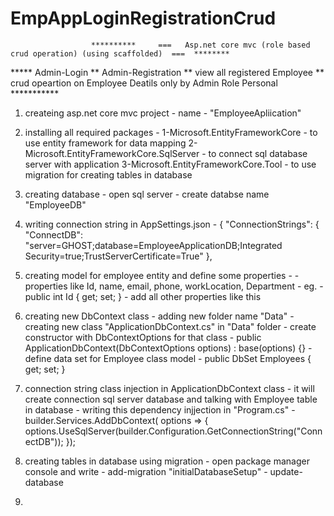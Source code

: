 # EmpAppLoginRegistrationCrud


                      **********     ===   Asp.net core mvc (role based crud operation) (using scaffolded)  ===  ********
						   
*****  Admin-Login  **  Admin-Registration ** view all registered Employee ** crud opeartion on Employee Deatils only by Admin Role Personal   ***********


1. createing asp.net core mvc project 
		- name - "EmployeeApliication"

2. installing all required packages -
		1-Microsoft.EntityFrameworkCore  - to use entity framework for data mapping 
		2-Microsoft.EntityFrameworkCore.SqlServer  - to connect sql database server with application
		3-Microsoft.EntityFrameworkCore.Tool  - to use migration for creating tables in database

		
3. creating database 
		- open sql server - create databse name "EmployeeDB"

4. writing  connection string in AppSettings.json
		-	{
				"ConnectionStrings": {
					"ConnectDB": "server=GHOST;database=EmployeeApplicationDB;Integrated Security=true;TrustServerCertificate=True"
			},

5. creating model for employee entity and define some properties -
		- properties like Id, name, email, phone, workLocation, Department
		- eg. - public int Id { get; set; } - add all other properties like this
		
6. creating new DbContext class
		- adding new folder name "Data"
		- creating new class "ApplicationDbContext.cs" in "Data" folder
		- create constructor with DbContextOptions for that class 
				- public ApplicationDbContext(DbContextOptions options) : base(options)
				{}
		- define data set for Employee class model
				-  public DbSet<Employee> Employees { get; set; }
				
7. connection string class injection in ApplicationDbContext class 
		- it will create connection sql server database and talking with Employee table in database 
		- writing this dependency injjection in "Program.cs"
				- builder.Services.AddDbContext<ApplicationDbContext>(
					options =>
					{
						options.UseSqlServer(builder.Configuration.GetConnectionString("ConnectDB"));
					});
					
8. creating tables in database using migration
		- open package manager console and write 
				- add-migration "initialDatabaseSetup"
				- update-database
				
9. 
